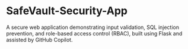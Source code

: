 # SafeVault-Security-App
A secure web application demonstrating input validation, SQL injection prevention, and role-based access control (RBAC), built using Flask and assisted by GitHub Copilot.

